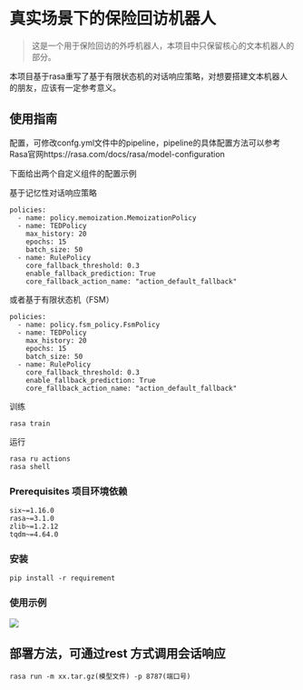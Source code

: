 # 真实场景下的保险回访机器人

> 这是一个用于保险回访的外呼机器人，本项目中只保留核心的文本机器人的部分。

本项目基于rasa重写了基于有限状态机的对话响应策略，对想要搭建文本机器人的朋友，应该有一定参考意义。

## 使用指南
配置，可修改confg.yml文件中的pipeline，pipeline的具体配置方法可以参考Rasa官网https://rasa.com/docs/rasa/model-configuration

下面给出两个自定义组件的配置示例

基于记忆性对话响应策略
```
policies:
  - name: policy.memoization.MemoizationPolicy
  - name: TEDPolicy
    max_history: 20
    epochs: 15
    batch_size: 50
  - name: RulePolicy
    core_fallback_threshold: 0.3
    enable_fallback_prediction: True
    core_fallback_action_name: "action_default_fallback"
```
或者基于有限状态机（FSM）
```
policies:
  - name: policy.fsm_policy.FsmPolicy
  - name: TEDPolicy
    max_history: 20
    epochs: 15
    batch_size: 50
  - name: RulePolicy
    core_fallback_threshold: 0.3
    enable_fallback_prediction: True
    core_fallback_action_name: "action_default_fallback"
```

训练
```
rasa train
```
运行
```
rasa ru actions
rasa shell
```
### Prerequisites 项目环境依赖


```
six~=1.16.0
rasa~=3.1.0
zlib~=1.2.12
tqdm~=4.64.0
```

### 安装
```
pip install -r requirement
```
### 使用示例

![](https://github.com/dbader/readme-template/raw/master/header.png)

## 部署方法，可通过rest 方式调用会话响应
```
rasa run -m xx.tar.gz(模型文件) -p 8787(端口号)
```
